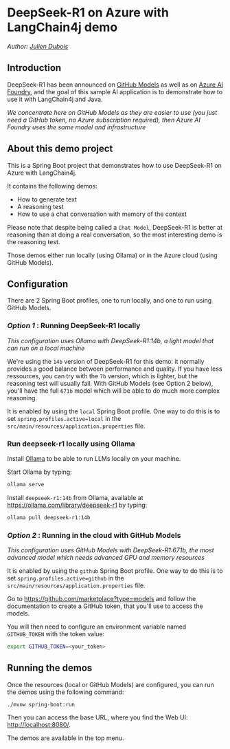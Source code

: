 # DeepSeek-R1 on Azure with LangChain4j demo

_Author: [Julien Dubois](https://www.julien-dubois.com)_

## Introduction

DeepSeek-R1 has been announced on [GitHub Models](https://github.blog/changelog/2025-01-29-deepseek-r1-is-now-available-in-github-models-public-preview/)
as well as on [Azure AI Foundry](https://azure.microsoft.com/en-us/blog/deepseek-r1-is-now-available-on-azure-ai-foundry-and-github/), and
the goal of this sample AI application is to demonstrate how to use it with LangChain4j and Java.

_We concentrate here on GitHub Models as they are easier to use (you just need a GitHub token, no Azure subscription required), then Azure AI Foundry uses the same model and infrastructure_

## About this demo project

This is a Spring Boot project that demonstrates how to use DeepSeek-R1 on Azure with LangChain4j.

It contains the following demos:

- How to generate text
- A reasoning test
- How to use a chat conversation with memory of the context

Please note that despite being called a `Chat Model`, DeepSeek-R1 is better at reasoning than at doing a real conversation, so the most 
interesting demo is the reasoning test.

Those demos either run locally (using Ollama) or in the Azure cloud (using GitHub Models).

## Configuration

There are 2 Spring Boot profiles, one to run locally, and one to run using GitHub Models.

### _Option 1_ : Running DeepSeek-R1 locally

_This configuration uses Ollama with DeepSeek-R1:14b, a light model that can run on a local machine_

We're using the `14b` version of DeepSeek-R1 for this demo: it normally provides a good balance between performance and quality. If you have 
less ressources, you can try with the `7b` version, which is lighter, but the reasoning test will usually fail. With GitHub Models (see Option 2 below),
you'll have the full `671b` model which will be able to do much more complex reasoning. 

It is enabled by using the `local` Spring Boot profile.
One way to do this is to set `spring.profiles.active=local` in the `src/main/resources/application.properties` file.

### Run deepseek-r1 locally using Ollama

Install [Ollama](https://ollama.com/) to be able to run LLMs locally on your machine.

Start Ollama by typing:

```bash
ollama serve
```

Install `deepseek-r1:14b` from Ollama, available at https://ollama.com/library/deepseek-r1 by typing:

```bash
ollama pull deepseek-r1:14b
```

### _Option 2_ : Running in the cloud with GitHub Models

_This configuration uses GitHub Models with DeepSeek-R1:671b, the most advanced model which needs advanced GPU and memory resources_

It is enabled by using the `github` Spring Boot profile.
One way to do this is to set `spring.profiles.active=github` in the `src/main/resources/application.properties` file.

Go to https://github.com/marketplace?type=models and follow the documentation to create a GitHub token, 
that you'll use to access the models.

You will then need to configure an environment variable named `GITHUB_TOKEN` with the token value:

```bash
export GITHUB_TOKEN=<your_token>
``` 

## Running the demos

Once the resources (local or GitHub Models) are configured, you can run the demos using the following command:

```shell
./mvnw spring-boot:run
```

Then you can access the base URL, where you find the Web UI: [http://localhost:8080/](http://localhost:8080/).

The demos are available in the top menu.
